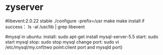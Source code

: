 # zyserver

#libevent:2.0.22 stable
	./configure -prefix=/usr
	make
	make install
	if success：
		ls -al /usr/lib | grep libevent

#mysql in ubuntu:
	install: sudo apt-get install mysql-server-5.5
	start: sudo start mysql
	stop: sudo stop mysql
	change port: sudo vi /etc/mysql/my.cnf(two point:client port and mysqld port)
